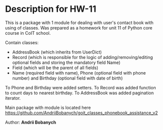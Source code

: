 # Description for HW-11

This is a package with 1 module for dealing with user's contact book with using of classes.
Was prepared as a homework for unit 11 of Python core course in CoIT school.

Contain classes:  
 - AddressBook (which inherits from UserDict)
 - Record (which is responsible for the logic of adding/removing/editing optional fields and storing the mandatory field Name)
 - Field (which will be the parent of all fields)
 - Name (required field with name), Phone (optional field with phone number) and Birthday (optional field with date of birth)

To Phone and Birthday were added setters.
To Record was added function to count days to nearest birthday.
To AddressBook was added pagination iterator.


Main package with module is located here  
https://github.com/AndriiBobanych/goit_classes_phonebook_assistance_v2


Author: <b>Andrii Bobanych<b>
